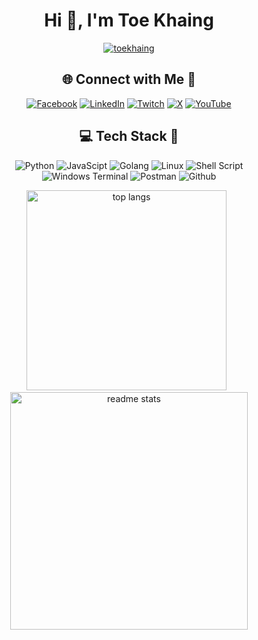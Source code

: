 <div align="center">
<h1 align="center">Hi 👋, I'm Toe Khaing</h1>
<div>
<div align="center">  
<a href="https://github.com/ryo-ma/github-profile-trophy"><img src="https://github-profile-trophy.vercel.app/?username=toekhaing" alt="toekhaing" /></a> </p>
</div>

<div align="center">
  
## 🌐 Connect with Me 🤝

[![Facebook](https://img.shields.io/badge/Facebook-%231877F2.svg?logo=Facebook&logoColor=white)](https://facebook.com/toekhineoo) [![LinkedIn](https://img.shields.io/badge/LinkedIn-%230077B5.svg?logo=linkedin&logoColor=white)](https://www.linkedin.com/in/toekhaingoo/) [![Twitch](https://img.shields.io/badge/Twitch-%239146FF.svg?logo=Twitch&logoColor=white)](https://twitch.tv/technologyhell) [![X](https://img.shields.io/badge/X-black.svg?logo=X&logoColor=white)](https://x.com/toekhaing) [![YouTube](https://img.shields.io/badge/YouTube-%23FF0000.svg?logo=YouTube&logoColor=white)](https://youtube.com/@technologyhell) 

</div>

<div align="center">
  
## 💻 Tech Stack 🎯

![Python](https://img.shields.io/badge/python-3670A0?style=for-the-badge&logo=python&logoColor=ffdd54) ![JavaScipt](https://img.shields.io/badge/JavaScript-F7DF1E?style=for-the-badge&logo=javascript&logoColor=black) ![Golang](https://img.shields.io/badge/Go-00ADD8?style=for-the-badge&logo=go&logoColor=white) ![Linux](https://img.shields.io/badge/Linux-FCC624?style=for-the-badge&logo=linux&logoColor=black) ![Shell Script](https://img.shields.io/badge/shell_script-%23121011.svg?style=for-the-badge&logo=gnu-bash&logoColor=white) ![Windows Terminal](https://img.shields.io/badge/Windows%20Terminal-%234D4D4D.svg?style=for-the-badge&logo=windows-terminal&logoColor=white)  ![Postman](https://img.shields.io/badge/Postman-FF6C37?style=for-the-badge&logo=postman&logoColor=white) ![Github](https://img.shields.io/badge/GitHub-100000?style=for-the-badge&logo=github&logoColor=white) 
</div>


<div align="center">
<img width="320" src="https://github-readme-stats-salesp07.vercel.app/api/top-langs/?username=toekhaing&hide=HTML&langs_count=8&layout=compact&theme=react&border_radius=10&size_weight=0.5&count_weight=0.5&exclude_repo=github-readme-stats" alt="top langs" /> &nbsp;<img width="380" src="https://github-readme-stats-salesp07.vercel.app/api?username=toekhaing&count_private=true&show_icons=true&theme=react&rank_icon=github&border_radius=10" alt="readme stats" />
</div>


